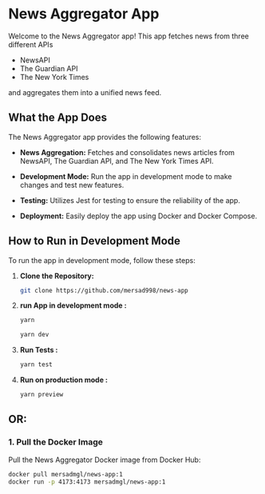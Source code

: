 # News Aggregator App

Welcome to the News Aggregator app! This app fetches news from three different APIs

- NewsAPI
- The Guardian API
- The New York Times

and aggregates them into a unified news feed.

## What the App Does

The News Aggregator app provides the following features:

- **News Aggregation:** Fetches and consolidates news articles from NewsAPI, The Guardian API, and The New York Times API.

- **Development Mode:** Run the app in development mode to make changes and test new features.

- **Testing:** Utilizes Jest for testing to ensure the reliability of the app.

- **Deployment:** Easily deploy the app using Docker and Docker Compose.

## How to Run in Development Mode

To run the app in development mode, follow these steps:

1. **Clone the Repository:**

   ```bash
   git clone https://github.com/mersad998/news-app
   ```

2. **run App in development mode :**

   ```bash
   yarn

   yarn dev

   ```

3. **Run Tests :**

   ```bash
   yarn test

   ```

4. **Run on production mode :**

   ```bash
   yarn preview
   ```

## OR:

### 1. Pull the Docker Image

Pull the News Aggregator Docker image from Docker Hub:

```bash
docker pull mersadmgl/news-app:1
docker run -p 4173:4173 mersadmgl/news-app:1
```
